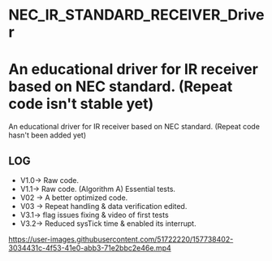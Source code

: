 # NEC_IR_STANDARD_RECEIVER_Driver
An educational driver for IR receiver based on NEC standard.
(Repeat code isn't stable yet)
=======
An educational driver for IR receiver based on NEC standard.
(Repeat code hasn't been added yet)
## LOG
- V1.0-> Raw code.
- V1.1-> Raw code. (Algorithm A) Essential tests.
- V02 -> A better optimized code.<all time timer bug>
- V03 -> Repeat handling  &  data verification edited.<all time timer bug is handled>
- V3.1-> flag issues fixing & video of first tests <logic bug is there>
- V3.2-> Reduced sysTick time & enabled its interrupt.


https://user-images.githubusercontent.com/51722220/157738402-3034431c-4f53-41e0-abb3-71e2bbc2e46e.mp4

